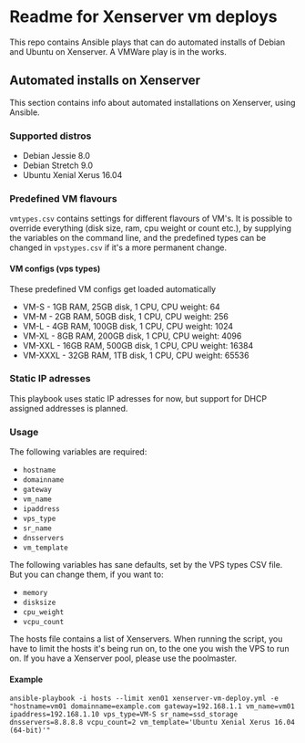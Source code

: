 # Readme for Xenserver vm deploys

This repo contains Ansible plays that can do automated installs of
Debian and Ubuntu on Xenserver. A VMWare play is in the works.

## Automated installs on Xenserver

This section contains info about automated installations on Xenserver, using Ansible.

### Supported distros

- Debian Jessie 8.0
- Debian Stretch 9.0
- Ubuntu Xenial Xerus 16.04

### Predefined VM flavours

`vmtypes.csv` contains settings for different flavours of VM's. It is possible
to override everything (disk size, ram, cpu weight or count etc.), by
supplying the variables on the command line, and the predefined types can be
changed in `vpstypes.csv` if it's a more permanent change.

#### VM configs (vps types)

These predefined VM configs get loaded automatically

- VM-S - 1GB RAM, 25GB disk, 1 CPU, CPU weight: 64
- VM-M - 2GB RAM, 50GB disk, 1 CPU, CPU weight: 256
- VM-L - 4GB RAM, 100GB disk, 1 CPU, CPU weight: 1024
- VM-XL - 8GB RAM, 200GB disk, 1 CPU, CPU weight: 4096
- VM-XXL - 16GB RAM, 500GB disk, 1 CPU, CPU weight: 16384
- VM-XXXL - 32GB RAM, 1TB disk, 1 CPU, CPU weight: 65536

### Static IP adresses

This playbook uses static IP adresses for now, but support for DHCP assigned
addresses is planned.

### Usage

The following variables are required:

- `hostname`
- `domainname`
- `gateway`
- `vm_name`
- `ipaddress`
- `vps_type`
- `sr_name`
- `dnsservers`
- `vm_template`

The following variables has sane defaults, set by the VPS types CSV
file. But you can change them, if you want to:

- `memory`
- `disksize`
- `cpu_weight`
- `vcpu_count`

The hosts file contains a list of Xenservers. When running the script, you have
to limit the hosts it's being run on, to the one you wish the VPS to run on. If
you have a Xenserver pool, please use the poolmaster.

#### Example

`ansible-playbook -i hosts --limit xen01 xenserver-vm-deploy.yml -e
"hostname=vm01 domainname=example.com gateway=192.168.1.1 vm_name=vm01
ipaddress=192.168.1.10 vps_type=VM-S sr_name=ssd_storage dnsservers=8.8.8.8
vcpu_count=2 vm_template='Ubuntu Xenial Xerus 16.04 (64-bit)'"`
